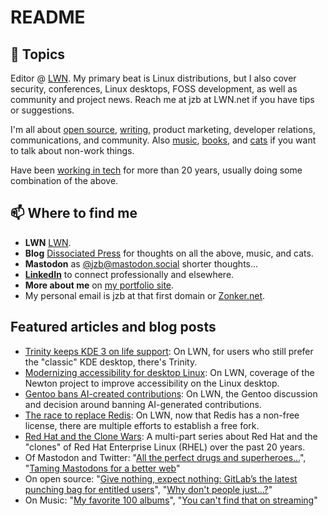 # README

## 💬 Topics

Editor @ [LWN](https://lwn.net/). My primary beat is Linux distributions, but I also cover security, conferences, Linux desktops, FOSS development, as well as community and project news. Reach me at jzb at LWN.net if you have tips or suggestions.

I'm all about [open source](https://dissociatedpress.net/tag/open-source/), [writing](https://dissociatedpress.net/category/writing/), product marketing, developer relations, communications, and community. Also [music](https://dissociatedpress.net/category/music/), [books](https://dissociatedpress.net/category/books/), and [cats](https://dissociatedpress.net/category/cats/) if you want to talk about non-work things. 

Have been [working in tech](https://www.linkedin.com/in/zonker/) for more than 20 years, usually doing some combination of the above. 

## 📫 Where to find me
- **LWN** [LWN](https://lwn.net/).
- **Blog** [Dissociated Press](https://dissociatedpress.net/) for thoughts on all the above, music, and cats. 
- **Mastodon** as [@jzb@mastodon.social](https://mastodon.social/@jzb) shorter thoughts... 
- [**LinkedIn**](https://www.linkedin.com/in/zonker/) to connect professionally and elsewhere.
- **More about me** on [my portfolio site](https://www.joebrockmeier.com/).
- My personal email is jzb at that first domain or [Zonker.net](https://zonker.net). 

## Featured articles and blog posts
- [Trinity keeps KDE 3 on life support](https://lwn.net/Articles/973130/): On LWN, for users who still prefer the "classic" KDE desktop, there's Trinity. 
- [Modernizing accessibility for desktop Linux](https://lwn.net/Articles/971541/): On LWN, coverage of the Newton project to improve accessibility on the Linux desktop.
- [Gentoo bans AI-created contributions](https://lwn.net/Articles/970072/): On LWN, the Gentoo discussion and decision around banning AI-generated contributions.
- [The race to replace Redis](https://lwn.net/Articles/966631/): On LWN, now that Redis has a non-free license, there are multiple efforts to establish a free fork. 
- [Red Hat and the Clone Wars](https://dissociatedpress.net/category/clone-wars/): A multi-part series about Red Hat and the "clones" of Red Hat Enterprise Linux (RHEL) over the past 20 years. 
- Of Mastodon and Twitter: "[All the perfect drugs and superheroes...](https://dissociatedpress.net/2022/11/07/all-the-perfect-drugs-and-superheroes/)", "[Taming Mastodons for a better web](https://dissociatedpress.net/2022/11/09/taming-mastodons-for-a-better-web/)"
- On open source: "[Give nothing, expect nothing: GitLab’s the latest punching bag for entitled users](https://dissociatedpress.net/2022/08/10/give-nothing-expect-nothing-gitlabs-the-latest-punching-bag-for-entitled-users/)", "[Why don't people just...?](https://dissociatedpress.net/2022/12/26/why-dont-people-just/)"
- On Music: "[My favorite 100 albums](https://dissociatedpress.net/top-100-albums/)", "[You can't find that on streaming](https://dissociatedpress.net/you-cant-find-that-on-spotify-albums-and-songs-you-cant-find-on-streaming-services/)"



<!--
**jzb/jzb** is a ✨ _special_ ✨ repository because its `README.md` (this file) appears on your GitHub profile.

Here are some ideas to get you started:

- 🔭 I’m currently working on ...
- 🌱 I’m currently learning ...
- 👯 I’m looking to collaborate on ...
- 🤔 I’m looking for help with ...
- 💬 Ask me about ...
- 📫 How to reach me: ...
- 😄 Pronouns: ...
- ⚡ Fun fact: ...
-->
